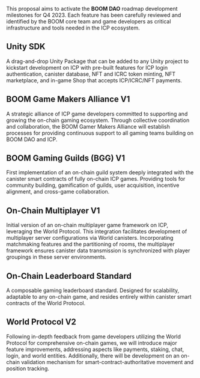 This proposal aims to activate the **BOOM DAO** roadmap development milestones for Q4 2023. Each feature has been carefully reviewed and identified by the BOOM core team and game developers as critical infrastructure and tools needed in the ICP ecosystem. 

## Unity SDK
A drag-and-drop Unity Package that can be added to any Unity project to kickstart development on ICP with pre-built features for ICP login authentication, canister database, NFT and ICRC token minting, NFT marketplace, and in-game Shop that accepts ICP/ICRC/NFT payments.

## BOOM Game Makers Alliance V1
A strategic alliance of ICP game developers committed to supporting and growing the on-chain gaming ecosystem. Through collective coordination and collaboration, the BOOM Gamer Makers Alliance will establish processes for providing continuous support to all gaming teams building on BOOM DAO and ICP.

## BOOM Gaming Guilds (BGG) V1
First implementation of an on-chain guild system deeply integrated with the canister smart contracts of fully on-chain ICP games. Providing tools for community building, gamification of guilds, user acquisition, incentive alignment, and cross-game collaboration.

## On-Chain Multiplayer V1
Initial version of an on-chain multiplayer game framework on ICP, leveraging the World Protocol. This integration facilitates development of multiplayer server configurations via World canisters. Incorporating matchmaking features and the partitioning of rooms, the multiplayer framework ensures canister data transmission is synchronized with player groupings in these server environments.

## On-Chain Leaderboard Standard
A composable gaming leaderboard standard. Designed for scalability, adaptable to any on-chain game, and resides entirely within canister smart contracts of the World Protocol.

## World Protocol V2
Following in-depth feedback from game developers utilizing the World Protocol for comprehensive on-chain games, we will introduce major feature improvements, addressing aspects like payments, staking, chat, login, and world entities. Additionally, there will be development on an on-chain validation mechanism for smart-contract-authoritative movement and position tracking.
